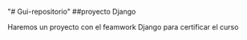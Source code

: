 "# Gui-repositorio" 
##proyecto Django

Haremos un proyecto con el feamwork Django para certificar el curso